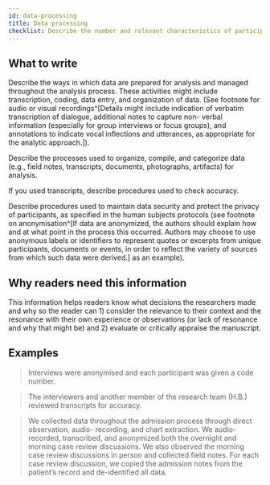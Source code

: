 ```yaml
---
id: data-processing
title: Data processing
checklist: Describe the number and relevant characteristics of participants, documents, or events included in the study. Describe the level of participation.
---
```


## What to write

Describe the ways in which data are prepared for analysis and managed throughout the analysis process. These activities might include transcription, coding, data entry, and organization of data. (See footnote for audio or visual recordings^[Details might include indication of verbatim transcription of dialogue, additional notes to capture non- verbal information (especially for group interviews or focus groups), and annotations to indicate vocal inflections and utterances, as appropriate for the analytic approach.]).

Describe the processes used to organize, compile, and categorize data (e.g., field notes, transcripts, documents, photographs, artifacts) for analysis.

If you used transcripts, describe procedures used to check accuracy.

Describe procedures used to maintain data security and protect the privacy of participants, as specified in the human subjects protocols (see footnote on anonymisation^[If data are anonymized, the authors should explain how and at what point in the process this occurred. Authors may choose to use anonymous labels or identifiers to represent quotes or excerpts from unique participants, documents or events, in order to reflect the variety of sources from which such data were derived.] as an example).

## Why readers need this information

This information helps readers know what decisions the researchers made and why so the reader can 1) consider the relevance to their context and the resonance with their own experience or observations (or lack of resonance and why that might be) and 2) evaluate or critically appraise the manuscript.
<!-- #ASK: default justification doesn't seem to fit -->

## Examples

> Interviews were anonymised and each participant was given a code number.

> The interviewers and another member of the research team (H.B.) reviewed transcripts for accuracy.

> We collected data throughout the admission process through direct observation, audio- recording, and chart extraction. We audio-recorded, transcribed, and anonymized both the overnight and morning case review discussions. We also observed the morning case review discussions in person and collected field notes. For each case review discussion, we copied the admission notes from the patient’s record and de-identified all data.
